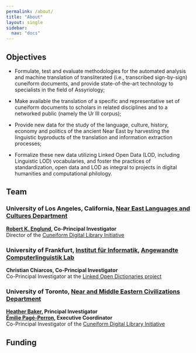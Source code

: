 ```yaml
---
permalink: /about/
title: "About"
layout: single
sidebar:
  nav: "docs"
---
```



## Objectives

- Formulate, test and evaluate methodologies for the automated analysis and machine translation of transliterated (i.e., transcribed sign-by-sign) cuneiform documents, and provide state-of-the-art technology to specialists in the field of Assyriology;

- Make available the translation of a specific and representative set of cuneiform documents to scholars in related disciplines and to a networked public (namely the Ur III corpus); 

- Provide new data for the study of the language, culture, history, economy and politics of the ancient Near East by harvesting the linguistic byproducts of the translation and information extraction processes;

- Formalize these new data utilizing Linked Open Data (LOD, including Linguistic LOD) vocabularies, and foster the practices of standardization, open data and LOD as integral to projects in digital humanities and computational philology.

## Team
### University of Los Angeles, California, [Near East Languages and Cultures Department](http://nelc.ucla.edu/)

**[Robert K. Englund](cdli.ucla.edu/?q=robert-k-englund), Co-Principal Investigator**  
Director of the [Cuneiform Digital Library Initiative](http://cdli.ucla.edu)  

### University of Frankfurt, [Institut für Informatik](http://www.informatik.uni-frankfurt.de/index.php/en/), [Angewandte Computerlinguistik Lab](http://www.acoli.informatik.uni-frankfurt.de/)

**Christian Chiarcos, Co-Principal Investigator**  
Co-Principal Investigator at the [Linked Open Dictionaries project](http://acoli.cs.uni-frankfurt.de/liodi/home.html)  

### University of Toronto, [Near and Middle Eastern Civilizations Department](http://nmc.utoronto.ca/)

**[Heather Baker](http://nmc.utoronto.ca/faculty/h-d-baker/), Principal Investigator**  
**[Émilie Pagé-Perron](http://epageperron.info), Executive Coordinator**  
Co-Principal Investigator of the [Cuneiform Digital Library Initiative](http://cdli.ucla.edu)  

## Funding

